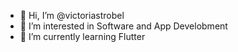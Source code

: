 - 👋 Hi, I’m @victoriastrobel
- 👀 I’m interested in Software and App Develobment
- 🌱 I’m currently learning Flutter


<!---

- 💞️ I’m looking to collaborate on ...
- 📫 How to reach me ...


victoriastrobel/victoriastrobel is a ✨ special ✨ repository because its `README.md` (this file) appears on your GitHub profile.
You can click the Preview link to take a look at your changes.
--->
